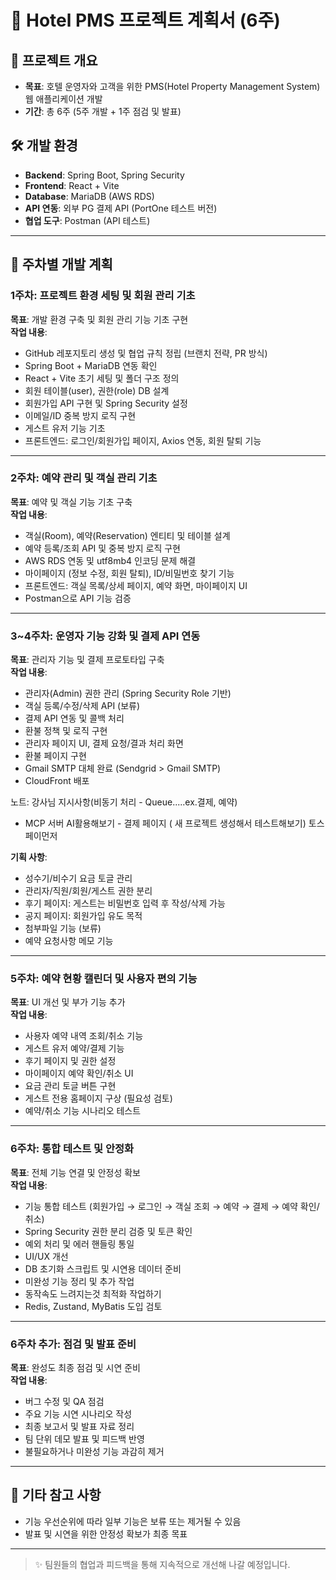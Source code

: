 # 🏨 Hotel PMS 프로젝트 계획서 (6주)

## 📌 프로젝트 개요
- **목표**: 호텔 운영자와 고객을 위한 PMS(Hotel Property Management System) 웹 애플리케이션 개발
- **기간**: 총 6주 (5주 개발 + 1주 점검 및 발표)

## 🛠️ 개발 환경
- **Backend**: Spring Boot, Spring Security
- **Frontend**: React + Vite
- **Database**: MariaDB (AWS RDS)
- **API 연동**: 외부 PG 결제 API (PortOne 테스트 버전)
- **협업 도구**: Postman (API 테스트)

---

## 📅 주차별 개발 계획

### 1주차: 프로젝트 환경 세팅 및 회원 관리 기초
**목표**: 개발 환경 구축 및 회원 관리 기능 기초 구현  
**작업 내용**:
- GitHub 레포지토리 생성 및 협업 규칙 정립 (브랜치 전략, PR 방식)
- Spring Boot + MariaDB 연동 확인
- React + Vite 초기 세팅 및 폴더 구조 정의
- 회원 테이블(user), 권한(role) DB 설계
- 회원가입 API 구현 및 Spring Security 설정
- 이메일/ID 중복 방지 로직 구현
- 게스트 유저 기능 기초
- 프론트엔드: 로그인/회원가입 페이지, Axios 연동, 회원 탈퇴 기능

---

### 2주차: 예약 관리 및 객실 관리 기초
**목표**: 예약 및 객실 기능 기초 구축  
**작업 내용**:
- 객실(Room), 예약(Reservation) 엔티티 및 테이블 설계
- 예약 등록/조회 API 및 중복 방지 로직 구현
- AWS RDS 연동 및 utf8mb4 인코딩 문제 해결
- 마이페이지 (정보 수정, 회원 탈퇴), ID/비밀번호 찾기 기능
- 프론트엔드: 객실 목록/상세 페이지, 예약 화면, 마이페이지 UI
- Postman으로 API 기능 검증

---

### 3~4주차: 운영자 기능 강화 및 결제 API 연동
**목표**: 관리자 기능 및 결제 프로토타입 구축  
**작업 내용**:
- 관리자(Admin) 권한 관리 (Spring Security Role 기반)
- 객실 등록/수정/삭제 API (보류)
- 결제 API 연동 및 콜백 처리
- 환불 정책 및 로직 구현
- 관리자 페이지 UI, 결제 요청/결과 처리 화면
- 환불 페이지 구현
- Gmail SMTP 대체 완료 (Sendgrid > Gmail SMTP)
- CloudFront 배포


노트: 강사님 지시사항(비동기 처리 - Queue.....ex.결제, 예약)
- MCP 서버 AI활용해보기 -
결제 페이지 ( 새 프로젝트 생성해서 테스트해보기) 토스페이먼저

**기획 사항**:
- 성수기/비수기 요금 토글 관리
- 관리자/직원/회원/게스트 권한 분리
- 후기 페이지: 게스트는 비밀번호 입력 후 작성/삭제 가능
- 공지 페이지: 회원가입 유도 목적
- 첨부파일 기능 (보류)
- 예약 요청사항 메모 기능

---

### 5주차: 예약 현황 캘린더 및 사용자 편의 기능
**목표**: UI 개선 및 부가 기능 추가  
**작업 내용**:
- 사용자 예약 내역 조회/취소 기능
- 게스트 유저 예약/결제 기능
- 후기 페이지 및 권한 설정
- 마이페이지 예약 확인/취소 UI
- 요금 관리 토글 버튼 구현
- 게스트 전용 홈페이지 구상 (필요성 검토)
- 예약/취소 기능 시나리오 테스트

---

### 6주차: 통합 테스트 및 안정화
**목표**: 전체 기능 연결 및 안정성 확보  
**작업 내용**:
- 기능 통합 테스트 (회원가입 → 로그인 → 객실 조회 → 예약 → 결제 → 예약 확인/취소)
- Spring Security 권한 분리 검증 및 토큰 확인
- 예외 처리 및 에러 핸들링 통일
- UI/UX 개선
- DB 초기화 스크립트 및 시연용 데이터 준비
- 미완성 기능 정리 및 추가 작업
- 동작속도 느려지는것 최적화 작업하기
- Redis, Zustand, MyBatis 도입 검토

---

### 6주차 추가: 점검 및 발표 준비
**목표**: 완성도 최종 점검 및 시연 준비  
**작업 내용**:
- 버그 수정 및 QA 점검
- 주요 기능 시연 시나리오 작성
- 최종 보고서 및 발표 자료 정리
- 팀 단위 데모 발표 및 피드백 반영
- 불필요하거나 미완성 기능 과감히 제거

---

## 📁 기타 참고 사항
- 기능 우선순위에 따라 일부 기능은 보류 또는 제거될 수 있음
- 발표 및 시연을 위한 안정성 확보가 최종 목표

---

> ✨ 팀원들의 협업과 피드백을 통해 지속적으로 개선해 나갈 예정입니다.
